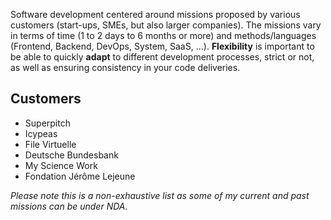 Software development centered around missions proposed by various customers (start-ups, SMEs, but also larger companies). The missions vary in terms of time (1 to 2 days to 6 months or more) and methods/languages (Frontend, Backend, DevOps, System, SaaS, ...). **Flexibility** is important to be able to quickly **adapt** to different development processes, strict or not, as well as ensuring consistency in your code deliveries.

## Customers

- Superpitch
- Icypeas
- File Virtuelle
- Deutsche Bundesbank
- My Science Work
- Fondation Jérôme Lejeune

*Please note this is a non-exhaustive list as some of my current and past missions can be under NDA.*
